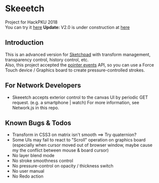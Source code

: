 # Skeeetch
Project for HackPKU 2018 <br/>
You can try it [here](https://iraka-c.github.io/Skeeetch/index.html)
**Update:** V2.0 is under construction at [here](https://iraka-c.github.io/Skeeetch/V2.0/index.html)
## Introduction
This is an advanced version for [Sketchpad](https://github.com/Iraka-C/Sketchpad) with transform management, transparency control, history control, etc. <br/>
Also, this project accepted the [pointer events](https://developer.mozilla.org/en-US/docs/Web/API/PointerEvent) API, so you can use a Force Touch device / Graphics board to create pressure-controlled strokes.
## For Network Developers
* Skeeetch accepts exterior control to the canvas UI by periodic GET request. (e.g. a smartphone | watch) For more information, see Network.js in this repo.
## Known Bugs & Todos
* Transform in CSS3 on matrix isn't smooth ==> Try quaternion?
* Some UIs may fail to react to "Scroll" operation on graphics board (especially when cursor moved out of browser window, maybe cause my the conflict between mouse & board cursor)
* No layer blend mode
* No stroke smoothness control
* No pressure-control on opacity / thickness switch
* No user manual
* No Redo action
